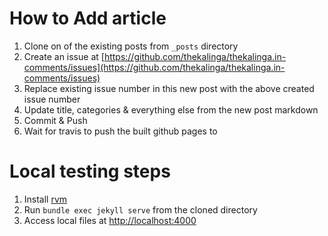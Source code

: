 # How to Add article

1. Clone on of the existing posts from `_posts` directory
2. Create an issue at [https://github.com/thekalinga/thekalinga.in-comments/issues](https://github.com/thekalinga/thekalinga.in-comments/issues)
3. Replace existing issue number in this new post with the above created issue number
4. Update title, categories & everything else from the new post markdown
5. Commit & Push
6. Wait for travis to push the built github pages to

# Local testing steps

1. Install [rvm](https://rvm.io/)
2. Run `bundle exec jekyll serve` from the cloned directory
3. Access local files at [http://localhost:4000](http://localhost:4000)
